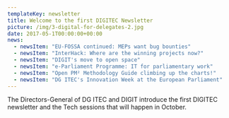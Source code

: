 ```yaml
---
templateKey: newsletter
title: Welcome to the first DIGITEC Newsletter
picture: /img/3-digital-for-delegates-2.jpg
date: 2017-05-1T00:00:00+00:00
news:
  - newsItem: "EU-FOSSA continued: MEPs want bug bounties"
  - newsItem: "InterHack: Where are the winning projects now?"
  - newsItem: "DIGIT's move to open space"
  - newsItem: "e-Parliament Programme: IT for parliamentary work"
  - newsItem: "Open PM² Methodology Guide climbing up the charts!"
  - newsItem: "DG ITEC's Innovation Week at the European Parliament"
---
```


The Directors-General of DG ITEC and DIGIT introduce the first DIGITEC newsletter and the Tech sessions that will happen in October.
